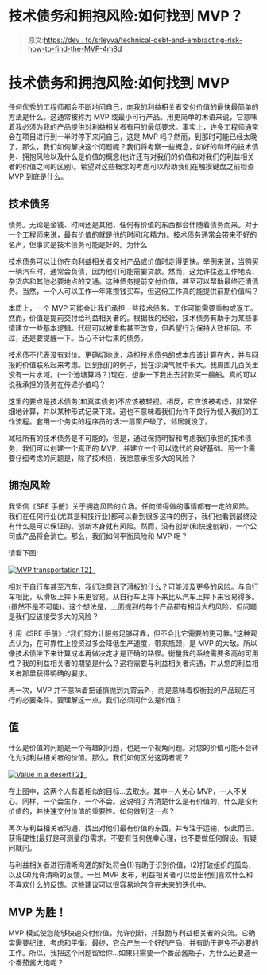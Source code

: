 # 技术债务和拥抱风险:如何找到 MVP？

> 原文:[https://dev . to/srleyva/technical-debt-and-embracting-risk-how-to-find-the-MVP-4m8d](https://dev.to/srleyva/technical-debt-and-embracing-risk-how-to-find-the-mvp-4m8d)

# [](#technical-debt-and-embracing-risk-how-to-find-the-mvp)技术债务和拥抱风险:如何找到 MVP

任何优秀的工程师都会不断地问自己，向我的利益相关者交付价值的最快最简单的方法是什么。这通常被称为 MVP 或最小可行产品。用更简单的术语来说，它意味着我必须为我的产品提供对利益相关者有用的最低要求。事实上，许多工程师通常会在项目进行到一半时停下来问自己，这是 MVP 吗？然而，到那时可能已经太晚了。那么，我们如何解决这个问题呢？我们将考察一些概念，如好的和坏的技术债务、拥抱风险以及什么是价值的概念(也许还有对我们的价值和对我们的利益相关者的价值之间的区别)。希望对这些概念的考虑可以帮助我们在触摸键盘之前检查 MVP 到底是什么。

## [](#technical-debt)技术债务

债务。无论是金钱、时间还是其他，任何有价值的东西都会伴随着债务而来。对于一个工程师来说，最有价值的就是他的时间(和精力)。技术债务通常会带来不好的名声，但事实是技术债务可能是好的。为什么

技术债务可以让你在向利益相关者交付产品或价值时走得更快。举例来说，当购买一辆汽车时，通常会负债，因为他们可能需要贷款。然而，这允许往返工作地点、杂货店和其他必要地点的交通。这种债务提前交付价值，甚至可以帮助最终还清债务。当然，一个人可以工作一年来攒钱买车，但这份工作真的能提供前期价值吗？

本质上，一个 MVP 可能会让我们承担一些技术债务。工作可能需要重构或返工。然而，价值是提前交付给利益相关者的。根据我的经验，技术债务有助于为某些事情建立一些基本逻辑。代码可以被重构甚至改变，但希望行为保持大致相同。不过，还是要提醒一下。当心不计后果的债务。

技术债不代表没有对价。更确切地说，承担技术债务的成本应该计算在内，并与回报的价值联系起来考虑。回到我们的例子，我在沙漠气候中长大。我周围几百英里没有一片水域。(一个池塘算吗？)现在，想象一下我出去贷款买一艘船。真的可以说我承担的债务在传递价值吗？

这里的要点是技术债务(和真实债务)不应该被轻视。相反，它应该被考虑，非常仔细地计算，并以某种形式记录下来。这也不意味着我们允许不良行为侵入我们的工作流程。套用一个务实的程序员的话:一扇窗户破了，邻居就没了。

减轻所有的技术债务是不可能的，但是，通过保持明智和考虑我们承担的技术债务，我们可以创建一个真正的 MVP，并建立一个可以迭代的良好基础。另一个需要仔细考虑的问题是，除了技术债，我愿意承担多大的风险？

## [](#embracing-risk)拥抱风险

我坚信《SRE 手册》关于拥抱风险的立场。任何值得做的事情都有一定的风险。我们在任何行业(尤其是科技行业)都可以看到很多这样的例子，我们也看到最终没有什么是可以保证的。创新本身就有风险。然而，没有创新(和快速创新)，一个公司或产品将会消亡。那么，我们如何平衡风险和 MVP 呢？

请看下图:

[![MVP transportation](../Images/7bd2a2881a44680d90206a018b8cda24.png)T2】](https://res.cloudinary.com/practicaldev/image/fetch/s--hvAm5C0t--/c_limit%2Cf_auto%2Cfl_progressive%2Cq_auto%2Cw_880/https://blog.crisp.se/wp-content/uploads/2016/01/Making-sense-of-MVP-5.jpg)

相对于自行车甚至汽车，我们注意到了滑板的什么？可能涉及更多的风险。与自行车相比，从滑板上摔下来更容易。从自行车上摔下来比从汽车上摔下来容易得多。(虽然不是不可能)。这个想法是，上面提到的每个产品都有相当大的风险，但问题是我们应该接受多大的风险？

引用《SRE 手册》:“我们努力让服务足够可靠，但不会比它需要的更可靠。”这种观点认为，在可靠性上投资过多会降低生产速度，带来瓶颈，是 MVP 的大敌。所以像技术债坐下来计算成本再做决定才是正确的路径。衡量我的系统需要多高的可用性？我的利益相关者的期望是什么？这将需要与利益相关者沟通，并从您的利益相关者那里获得明确的要求。

再一次，MVP 并不意味着把谨慎抛到九霄云外，而是意味着权衡我的产品现在可行的必要条件。要理解这一点，我们必须问什么是价值？

## [](#value)值

什么是价值的问题是一个有趣的问题，也是一个视角问题。对您的价值可能不会转化为对利益相关者的价值。那么，我们如何区分这两者呢？

[![Value in a desert](../Images/47aa96cab2247a317991063d41f1f665.png)T2】](https://res.cloudinary.com/practicaldev/image/fetch/s--wzECh1w_--/c_limit%2Cf_auto%2Cfl_progressive%2Cq_auto%2Cw_880/https://s3.amazonaws.com/lowres.cartoonstock.com/food-drink-filter-filtered_water-desert_crawler-desert_crawling-deserts-rhan1601_low.jpg)

在上图中，这两个人有着相似的目标...去取水。其中一人关心 MVP，一人不关心。同样，一个会生存，一个不会。这说明了弄清楚什么是有价值的，什么是没有价值的，并快速交付价值的重要性。如何做到这一点？

再次与利益相关者沟通，找出对他们最有价值的东西，并专注于运输，仅此而已。获得硬性(最好是可测量的)需求。不要有任何侥幸心理，也不要做任何假设。有疑问就问。

与利益相关者进行清晰沟通的好处将会(1)有助于识别价值，(2)打破组织的孤岛，以及(3)允许清晰的反馈。一旦 MVP 发布，利益相关者可以给出他们喜欢什么和不喜欢什么的反馈。这些建议可以很容易地包含在未来的迭代中。

## [](#mvp-for-the-win)MVP 为胜！

MVP 模式使您能够快速交付价值，允许创新，并鼓励与利益相关者的交流。它确实需要纪律、考虑和平衡。最终，它会产生一个好的产品，并有助于避免不必要的工作。所以，我把这个问题留给你...如果只需要一个番茄酱瓶子，为什么还要造一个番茄酱大炮呢？